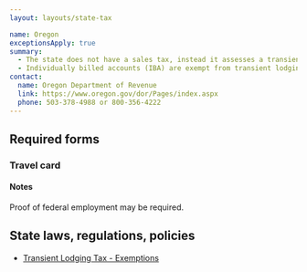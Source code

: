 ```yaml
---
layout: layouts/state-tax

name: Oregon
exceptionsApply: true
summary:
  - The state does not have a sales tax, instead it assesses a transient lodging tax for hotel stay.
  - Individually billed accounts (IBA) are exempt from transient lodging tax.
contact:
  name: Oregon Department of Revenue
  link: https://www.oregon.gov/dor/Pages/index.aspx
  phone: 503-378-4988 or 800-356-4222
---
```


## Required forms

### Travel card

#### Notes

Proof of federal employment may be required.

## State laws, regulations, policies

* [Transient Lodging Tax - Exemptions](https://www.oregon.gov/DOR/programs/businesses/Pages/lodging.aspx)
